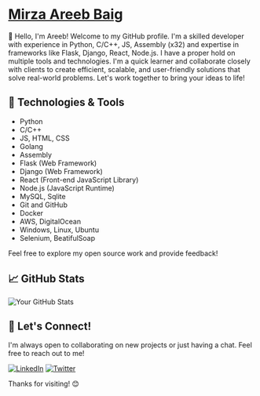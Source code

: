 # <a href="https://whoamirza.vercel.app/" target="_blank">Mirza Areeb Baig</a>

👋 Hello, I'm Areeb! Welcome to my GitHub profile. I'm a skilled developer with experience in Python, C/C++, JS, Assembly (x32) and expertise in frameworks like Flask, Django, React, Node.js. I have a proper hold on multiple tools and technologies. I'm a quick learner and collaborate closely with clients to create efficient, scalable, and user-friendly solutions that solve real-world problems. Let's work together to bring your ideas to life!

## 🔧 Technologies & Tools

- Python
- C/C++
- JS, HTML, CSS
- Golang
- Assembly
- Flask (Web Framework)
- Django (Web Framework)
- React (Front-end JavaScript Library)
- Node.js (JavaScript Runtime)
- MySQL, Sqlite
- Git and GitHub
- Docker
- AWS, DigitalOcean
- Windows, Linux, Ubuntu
- Selenium, BeatifulSoap

Feel free to explore my open source work and provide feedback!

## 📈 GitHub Stats

![Your GitHub Stats](https://github-readme-stats.vercel.app/api?username=trixtipsfix&show_icons=true&theme=radical)

## 🤝 Let's Connect!

I'm always open to collaborating on new projects or just having a chat. Feel free to reach out to me!

[![LinkedIn](https://img.shields.io/badge/LinkedIn-%230077B5.svg?&style=flat-square&logo=linkedin&logoColor=white)](https://www.linkedin.com/in/whoamirza/)
[![Twitter](https://img.shields.io/badge/Twitter-%231DA1F2.svg?&style=flat-square&logo=twitter&logoColor=white)](https://twitter.com/trixtipsfix)

Thanks for visiting! 😊
